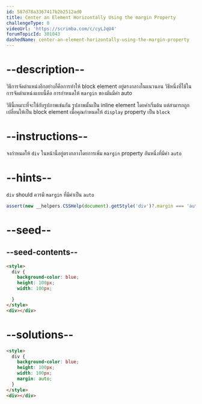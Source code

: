 ```yaml
---
id: 587d78a3367417b2b2512ad0
title: Center an Element Horizontally Using the margin Property
challengeType: 0
videoUrl: 'https://scrimba.com/c/cyLJqU4'
forumTopicId: 301043
dashedName: center-an-element-horizontally-using-the-margin-property
---
```


# --description--

วิธีการจัดตำแหน่งอีกอย่างก็คือการทำให้ block element อยู่ตรงกลางในแนวนอน 
วิธีหนึ่งที่ใช้ในการจัดตำแหน่งแบบนี้คือ การกำหนดให้ `margin` ของมันมีค่า auto

วิธีนี้เหมาะที่จะใช้กับรูปภาพเช่นกัน รูปภาพนั้นเป็น inline element โดยค่าเริ่มต้น
แต่สามารถถูกเปลี่ยนให้เป็น block element เมื่อคุณกำหนดให้ `display` property เป็น `block`

# --instructions--

จงกำหนดให้ `div` ในหน้านี้อยู่ตรงกลางโดยการเพิ่ม `margin` property อันหนึ่งที่มีค่า `auto`

# --hints--

`div` should ควรมี `margin` ที่มีค่าเป็น `auto`

```js
assert(new __helpers.CSSHelp(document).getStyle('div')?.margin === 'auto');
```

# --seed--

## --seed-contents--

```html
<style>
  div {
    background-color: blue;
    height: 100px;
    width: 100px;

  }
</style>
<div></div>
```

# --solutions--

```html
<style>
  div {
    background-color: blue;
    height: 100px;
    width: 100px;
    margin: auto;
  }
</style>
<div></div>
```
